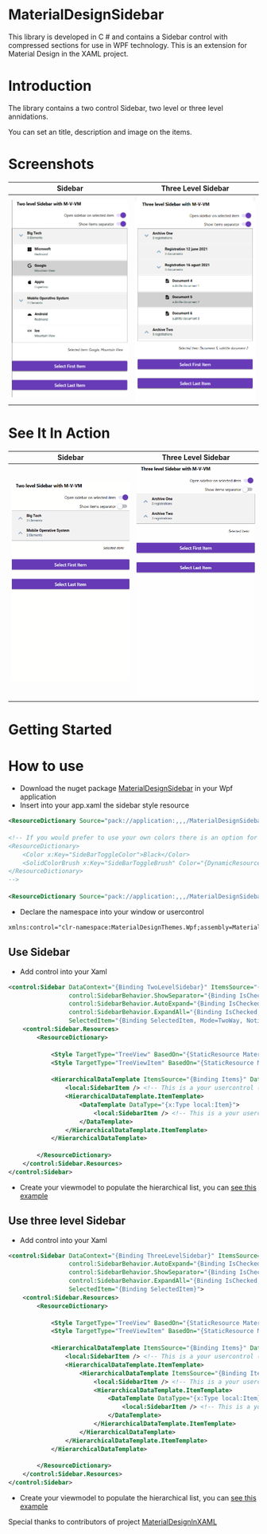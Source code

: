 # MaterialDesignSidebar
This library is developed in C # and contains a Sidebar control with compressed sections for use in WPF technology. This is an extension for Material Design in the XAML project.

# Introduction
The library contains a two control Sidebar, two level or three level annidations.

You can set an title, description and image on the items.


# Screenshots

Sidebar           |  Three Level Sidebar
:-------------------------:|:-------------------------:
![Sidebar](/Documentation/ExampleSidebarTwoLevel.png) | ![Three Level Sidebar](/Documentation/ExampleSidebarThreeLevel.png)

# See It In Action
Sidebar            |  Three Level Sidebar 
:-------------------------:|:-------------------------:
![Sidebar](/Documentation/SidebarTwoLevel.gif) | ![Three Level Sidebar](/Documentation/SidebarThreeLevel.gif)

#  Getting Started

# How to use
- Download the nuget package [MaterialDesignSidebar](https://www.nuget.org/packages/MaterialDesignSidebar) in your Wpf application
- Insert into your app.xaml the sidebar style resource
```xml
<ResourceDictionary Source="pack://application:,,,/MaterialDesignSidebar;component/Themes/MaterialDesignColor.Sidebar.xaml" />

<!-- If you would prefer to use your own colors there is an option for that as well
<ResourceDictionary>
    <Color x:Key="SideBarToggleColor">Black</Color>
    <SolidColorBrush x:Key="SideBarToggleBrush" Color="{DynamicResource SideBarToggleColor}"></SolidColorBrush>
</ResourceDictionary>
-->

<ResourceDictionary Source="pack://application:,,,/MaterialDesignSidebar;component/Themes/MaterialDesignTheme.Sidebar.xaml" />

```
- Declare the namespace into your window or usercontrol
```xml
xmlns:control="clr-namespace:MaterialDesignThemes.Wpf;assembly=MaterialDesignSidebar"
```

## Use Sidebar
- Add control into your Xaml
```xml
<control:Sidebar DataContext="{Binding TwoLevelSidebar}" ItemsSource="{Binding Items}" 
                 control:SidebarBehavior.ShowSeparator="{Binding IsChecked, ElementName=twolevelseparator}"
                 control:SidebarBehavior.AutoExpand="{Binding IsChecked, ElementName=twolevelOpensidebar}"
                 control:SidebarBehavior.ExpandAll="{Binding IsChecked, ElementName=twolevelExpandAllsidebar}"
                 SelectedItem="{Binding SelectedItem, Mode=TwoWay, NotifyOnSourceUpdated=True, NotifyOnTargetUpdated=True}">
    <control:Sidebar.Resources>
        <ResourceDictionary>

            <Style TargetType="TreeView" BasedOn="{StaticResource MaterialDesignSidebar}"/>
            <Style TargetType="TreeViewItem" BasedOn="{StaticResource MaterialDesignSidebarItem}"/>

            <HierarchicalDataTemplate ItemsSource="{Binding Items}" DataType="{x:Type local:Group}">
                <local:SidebarItem /> <!-- This is a your usercontrol (for group)-->
                <HierarchicalDataTemplate.ItemTemplate>
                    <DataTemplate DataType="{x:Type local:Item}">
                        <local:SidebarItem /> <!-- This is a your usercontrol (for item)-->
                    </DataTemplate>
                </HierarchicalDataTemplate.ItemTemplate>
            </HierarchicalDataTemplate>

        </ResourceDictionary>
    </control:Sidebar.Resources>
</control:Sidebar>
```
- Create your viewmodel to populate the hierarchical list, you can [see this example](/MaterialDesignSidebarDemo/ViewModels/TwoLevelSidebarViewModel.cs)

## Use three level Sidebar
- Add control into your Xaml
```xml
<control:Sidebar DataContext="{Binding ThreeLevelSidebar}" ItemsSource="{Binding Items}"
                 control:SidebarBehavior.AutoExpand="{Binding IsChecked, ElementName=threelevelOpensidebar}"
                 control:SidebarBehavior.ShowSeparator="{Binding IsChecked, ElementName=threelevelseparator}"
                 control:SidebarBehavior.ExpandAll="{Binding IsChecked, ElementName=threelevelExpandAllsidebar}"
                 SelectedItem="{Binding SelectedItem}">
    <control:Sidebar.Resources>
        <ResourceDictionary>

            <Style TargetType="TreeView" BasedOn="{StaticResource MaterialDesignSidebar}"/>
            <Style TargetType="TreeViewItem" BasedOn="{StaticResource MaterialDesignSidebarMultiLevelItem}"/>

            <HierarchicalDataTemplate ItemsSource="{Binding Items}" DataType="{x:Type local:Group}">
                <local:SidebarItem /> <!-- This is a your usercontrol (for group)-->
                <HierarchicalDataTemplate.ItemTemplate>
                    <HierarchicalDataTemplate ItemsSource="{Binding Items}" DataType="{x:Type local:SubGroup}">
                        <local:SidebarItem /> <!-- This is a your usercontrol (for sub-group)-->
                        <HierarchicalDataTemplate.ItemTemplate>
                            <DataTemplate DataType="{x:Type local:Item}">
                                <local:SidebarItem /> <!-- This is a your usercontrol (for item)-->
                            </DataTemplate>
                        </HierarchicalDataTemplate.ItemTemplate>
                    </HierarchicalDataTemplate>
                </HierarchicalDataTemplate.ItemTemplate>
            </HierarchicalDataTemplate>

        </ResourceDictionary>
    </control:Sidebar.Resources>
</control:Sidebar>
```
- Create your viewmodel to populate the hierarchical list, you can [see this example](/MaterialDesignSidebarDemo/ViewModels/ThreeLevelSidebarViewModel.cs)


Special thanks to contributors of project [MaterialDesignInXAML](https://github.com/MaterialDesignInXAML/MaterialDesignInXamlToolkit)

